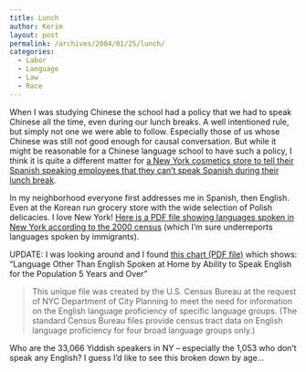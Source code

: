 ```yaml
---
title: Lunch
author: Kerim
layout: post
permalink: /archives/2004/01/25/lunch/
categories:
  - Labor
  - Language
  - Law
  - Race
---
```

When I was studying Chinese the school had a policy that we had to speak Chinese all the time, even during our lunch breaks. A well intentioned rule, but simply not one we were able to follow. Especially those of us whose Chinese was still not good enough for causal conversation. But while it might be reasonable for a Chinese language school to have such a policy, I think it is quite a different matter for <a href="http://www.csmonitor.com/2004/0126/p13s02-wmgn.htm" onclick="_gaq.push(['_trackEvent', 'outbound-article', 'http://www.csmonitor.com/2004/0126/p13s02-wmgn.htm', 'a New York cosmetics store to tell their Spanish speaking employees that they can&#8217;t speak Spanish during their lunch break']);" >a New York cosmetics store to tell their Spanish speaking employees that they can&#8217;t speak Spanish during their lunch break</a>.

In my neighborhood everyone first addresses me in Spanish, then English. Even at the Korean run grocery store with the wide selection of Polish delicacies. I love New York! <a href="http://www.ci.nyc.ny.us/html/dcp/pdf/census/sf3sbp3pt1.pdf" onclick="_gaq.push(['_trackEvent','download','http://www.ci.nyc.ny.us/html/dcp/pdf/census/sf3sbp3pt1.pdf']);" >Here is a PDF file showing languages spoken in New York according to the 2000 census</a> (which I&#8217;m sure underreports languages spoken by immigrants).

UPDATE: I was looking around and I found <a href="http://www.ci.nyc.ny.us/html/dcp/pdf/census/sbp8.pdf" onclick="_gaq.push(['_trackEvent','download','http://www.ci.nyc.ny.us/html/dcp/pdf/census/sbp8.pdf']);" >this chart (PDF file)</a> which shows: &#8220;Language Other Than English Spoken at Home by Ability to Speak English for the Population 5 Years and Over&#8221;

> This unique file was created by the U.S. Census Bureau at the request of NYC Department of City Planning to meet the need for information on the English language proficiency of specific language groups. (The standard Census Bureau files provide census tract data on English language proficiency for four broad language groups only.)

Who are the 33,066 Yiddish speakers in NY &#8211; especially the 1,053 who don&#8217;t speak any English? I guess I&#8217;d like to see this broken down by age&#8230;

